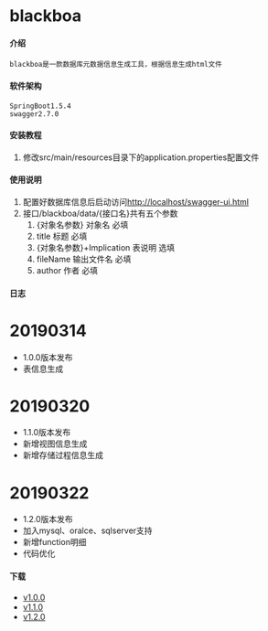 # blackboa

#### 介绍
	blackboa是一款数据库元数据信息生成工具，根据信息生成html文件

#### 软件架构
	SpringBoot1.5.4
	swagger2.7.0


#### 安装教程

1. 修改src/main/resources目录下的application.properties配置文件


#### 使用说明

1. 配置好数据库信息后启动访问[http://localhost/swagger-ui.html](http://localhost/swagger-ui.html)
2. 接口/blackboa/data/{接口名}共有五个参数
	1. {对象名参数} 对象名 必填
	2. title 标题 必填
	3. {对象名参数}+Implication 表说明 选填
	4. fileName 输出文件名 必填
	5. author 作者 必填

#### 日志

# 20190314 #
- 1.0.0版本发布
- 表信息生成

# 20190320 #
- 1.1.0版本发布
- 新增视图信息生成
- 新增存储过程信息生成

# 20190322 #
- 1.2.0版本发布
- 加入mysql、oralce、sqlserver支持
- 新增function明细
- 代码优化

#### 下载
- [v1.0.0](https://gitee.com/bendaxia/blackboa/releases/blackboa-v1.0.0)
- [v1.1.0](https://gitee.com/bendaxia/blackboa/releases/blackboa-v1.1.0) 
- [v1.2.0](https://gitee.com/bendaxia/blackboa/releases/blackboa-v1.2.0) 